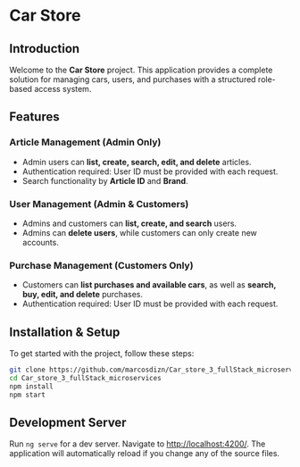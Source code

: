 # Car Store

## Introduction
Welcome to the **Car Store** project. This application provides a complete solution for managing cars, users, and purchases with a structured role-based access system.

## Features

### Article Management (Admin Only)
- Admin users can **list, create, search, edit, and delete** articles.
- Authentication required: User ID must be provided with each request.
- Search functionality by **Article ID** and **Brand**.

### User Management (Admin & Customers)
- Admins and customers can **list, create, and search** users.
- Admins can **delete users**, while customers can only create new accounts.

### Purchase Management (Customers Only)
- Customers can **list purchases and available cars**, as well as **search, buy, edit, and delete** purchases.
- Authentication required: User ID must be provided with each request.

## Installation & Setup
To get started with the project, follow these steps:

```bash
git clone https://github.com/marcosdizn/Car_store_3_fullStack_microservices.git
cd Car_store_3_fullStack_microservices
npm install  
npm start
```

## Development Server
Run `ng serve` for a dev server. Navigate to [http://localhost:4200/](http://localhost:4200/). The application will automatically reload if you change any of the source files.
